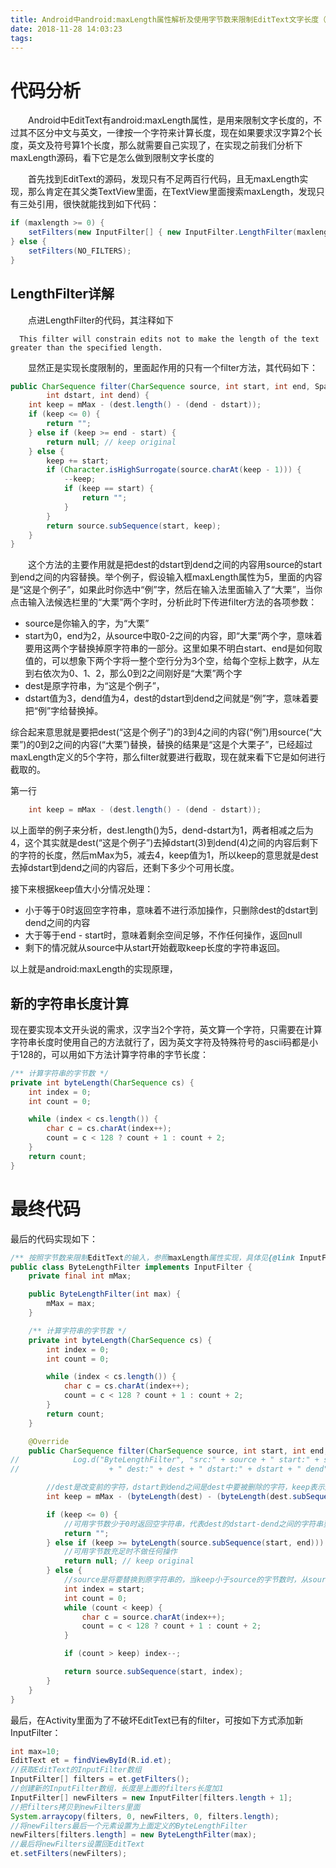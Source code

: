 ```yaml
---
title: Android中android:maxLength属性解析及使用字节数来限制EditText文字长度（汉字算2个字符，英文算一个字符）
date: 2018-11-28 14:03:23
tags:
---
```


# 代码分析

　　Android中EditText有android:maxLength属性，是用来限制文字长度的，不过其不区分中文与英文，一律按一个字符来计算长度，现在如果要求汉字算2个长度，英文及符号算1个长度，那么就需要自己实现了，在实现之前我们分析下maxLength源码，看下它是怎么做到限制文字长度的

　　首先找到EditText的源码，发现只有不足两百行代码，且无maxLength实现，那么肯定在其父类TextView里面，在TextView里面搜索maxLength，发现只有三处引用，很快就能找到如下代码：

```java
if (maxlength >= 0) {
    setFilters(new InputFilter[] { new InputFilter.LengthFilter(maxlength) });
} else {
    setFilters(NO_FILTERS);
}
```

## LengthFilter详解

　　点进LengthFilter的代码，其注释如下

      This filter will constrain edits not to make the length of the text greater than the specified length.

　　显然正是实现长度限制的，里面起作用的只有一个filter方法，其代码如下：

```java
public CharSequence filter(CharSequence source, int start, int end, Spanned dest,
        int dstart, int dend) {
    int keep = mMax - (dest.length() - (dend - dstart));
    if (keep <= 0) {
        return "";
    } else if (keep >= end - start) {
        return null; // keep original
    } else {
        keep += start;
        if (Character.isHighSurrogate(source.charAt(keep - 1))) {
            --keep;
            if (keep == start) {
                return "";
            }
        }
        return source.subSequence(start, keep);
    }
}
```

　　这个方法的主要作用就是把dest的dstart到dend之间的内容用source的start到end之间的内容替换。举个例子，假设输入框maxLength属性为5，里面的内容是“这是个例子”，如果此时你选中“例”字，然后在输入法里面输入了“大栗”，当你点击输入法候选栏里的“大栗”两个字时，分析此时下传进filter方法的各项参数：

- source是你输入的字，为“大栗”
- start为0，end为2，从source中取0-2之间的内容，即“大栗”两个字，意味着要用这两个字替换掉原字符串的一部分。这里如果不明白start、end是如何取值的，可以想象下两个字将一整个空行分为3个空，给每个空标上数字，从左到右依次为0、1、2，那么0到2之间刚好是“大栗”两个字
- dest是原字符串，为“这是个例子”，
- dstart值为3，dend值为4，dest的dstart到dend之间就是“例”字，意味着要把“例”字给替换掉。

综合起来意思就是要把dest(“这是个例子”)的3到4之间的内容(“例”)用source(“大栗”)的0到2之间的内容(“大栗”)替换，替换的结果是“这是个大栗子”，已经超过maxLength定义的5个字符，那么filter就要进行截取，现在就来看下它是如何进行截取的。

第一行

```java
    int keep = mMax - (dest.length() - (dend - dstart));
```

以上面举的例子来分析，dest.length()为5，dend-dstart为1，两者相减之后为4，这个其实就是dest(“这是个例子”)去掉dstart(3)到dend(4)之间的内容后剩下的字符的长度，然后mMax为5，减去4，keep值为1，所以keep的意思就是dest去掉dstart到dend之间的内容后，还剩下多少个可用长度。

接下来根据keep值大小分情况处理：

- 小于等于0时返回空字符串，意味着不进行添加操作，只删除dest的dstart到dend之间的内容
- 大于等于end - start时，意味着剩余空间足够，不作任何操作，返回null
- 剩下的情况就从source中从start开始截取keep长度的字符串返回。

以上就是android:maxLength的实现原理，

## 新的字符串长度计算

现在要实现本文开头说的需求，汉字当2个字符，英文算一个字符，只需要在计算字符串长度时使用自己的方法就行了，因为英文字符及特殊符号的ascii码都是小于128的，可以用如下方法计算字符串的字节长度：

```java
/** 计算字符串的字节数 */
private int byteLength(CharSequence cs) {
    int index = 0;
    int count = 0;

    while (index < cs.length()) {
        char c = cs.charAt(index++);
        count = c < 128 ? count + 1 : count + 2;
    }
    return count;
}
```

# 最终代码

最后的代码实现如下：

```java
/** 按照字节数来限制EditText的输入，参照maxLength属性实现，具体见{@link InputFilter.LengthFilter} */
public class ByteLengthFilter implements InputFilter {
    private final int mMax;

    public ByteLengthFilter(int max) {
        mMax = max;
    }

    /** 计算字符串的字节数 */
    private int byteLength(CharSequence cs) {
        int index = 0;
        int count = 0;

        while (index < cs.length()) {
            char c = cs.charAt(index++);
            count = c < 128 ? count + 1 : count + 2;
        }
        return count;
    }

    @Override
    public CharSequence filter(CharSequence source, int start, int end, Spanned dest, int dstart, int dend) {
//            Log.d("ByteLengthFilter", "src:" + source + " start:" + start + " end:" + end
//                    + " dest:" + dest + " dstart:" + dstart + " dend" + dend)

        //dest是改变前的字符，dstart到dend之间是dest中要被删除的字符，keep表示还剩多少可用字节数
        int keep = mMax - (byteLength(dest) - (byteLength(dest.subSequence(dstart, dend))));

        if (keep <= 0) {
            //可用字节数少于0时返回空字符串，代表dest的dstart-dend之间的字符串要被删除
            return "";
        } else if (keep >= byteLength(source.subSequence(start, end))) {
            //可用字节数充足时不做任何操作
            return null; // keep original
        } else {
            //source是将要替换到原字符串的，当keep小于source的字节数时，从source里面截取不大于keep字节长度的字符串
            int index = start;
            int count = 0;
            while (count < keep) {
                char c = source.charAt(index++);
                count = c < 128 ? count + 1 : count + 2;
            }

            if (count > keep) index--;

            return source.subSequence(start, index);
        }
    }
}
```

最后，在Activity里面为了不破坏EditText已有的filter，可按如下方式添加新InputFilter：

```java
int max=10;
EditText et = findViewById(R.id.et);
//获取EditText的InputFilter数组
InputFilter[] filters = et.getFilters();
//创建新的InputFilter数组，长度是上面的filters长度加1
InputFilter[] newFilters = new InputFilter[filters.length + 1];
//把filters拷贝到newFilters里面
System.arraycopy(filters, 0, newFilters, 0, filters.length);
//将newFilters最后一个元素设置为上面定义的ByteLengthFilter
newFilters[filters.length] = new ByteLengthFilter(max);
//最后将newFilters设置回EditText
et.setFilters(newFilters);
```
